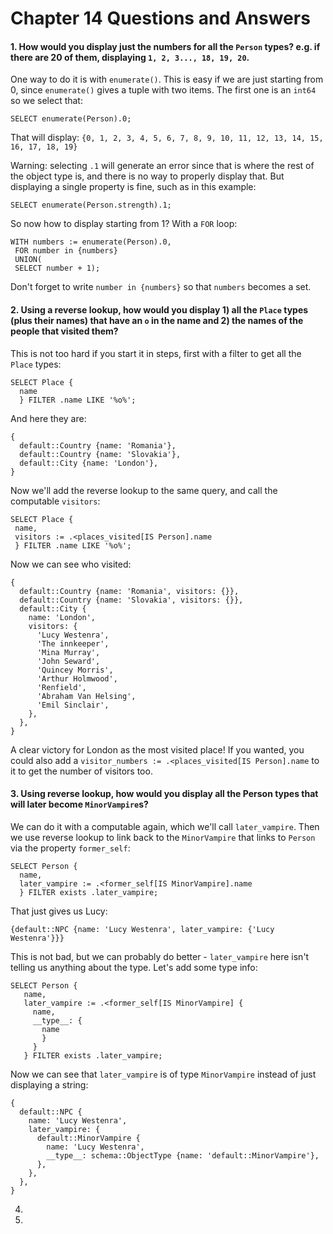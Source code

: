 # Chapter 14 Questions and Answers

#### 1. How would you display just the numbers for all the `Person` types? e.g. if there are 20 of them, displaying `1, 2, 3..., 18, 19, 20`.

One way to do it is with `enumerate()`. This is easy if we are just starting from 0, since `enumerate()` gives a tuple with two items. The first one is an `int64` so we select that:

```
SELECT enumerate(Person).0;
```

That will display: `{0, 1, 2, 3, 4, 5, 6, 7, 8, 9, 10, 11, 12, 13, 14, 15, 16, 17, 18, 19}`

Warning: selecting `.1` will generate an error since that is where the rest of the object type is, and there is no way to properly display that. But displaying a single property is fine, such as in this example:

```
SELECT enumerate(Person.strength).1;
```

So now how to display starting from 1? With a `FOR` loop:

```
WITH numbers := enumerate(Person).0,
 FOR number in {numbers}
 UNION(
 SELECT number + 1);
```

Don't forget to write `number in {numbers}` so that `numbers` becomes a set.

#### 2. Using a reverse lookup, how would you display 1) all the `Place` types (plus their names) that have an `o` in the name and 2) the names of the people that visited them?

This is not too hard if you start it in steps, first with a filter to get all the `Place` types:

```
SELECT Place {
  name
  } FILTER .name LIKE '%o%';
```

And here they are:

```
{
  default::Country {name: 'Romania'},
  default::Country {name: 'Slovakia'},
  default::City {name: 'London'},
}
```

Now we'll add the reverse lookup to the same query, and call the computable `visitors`:

```
SELECT Place {
 name,
 visitors := .<places_visited[IS Person].name
 } FILTER .name LIKE '%o%';
```

Now we can see who visited:

```
{
  default::Country {name: 'Romania', visitors: {}},
  default::Country {name: 'Slovakia', visitors: {}},
  default::City {
    name: 'London',
    visitors: {
      'Lucy Westenra',
      'The innkeeper',
      'Mina Murray',
      'John Seward',
      'Quincey Morris',
      'Arthur Holmwood',
      'Renfield',
      'Abraham Van Helsing',
      'Emil Sinclair',
    },
  },
}
```

A clear victory for London as the most visited place! If you wanted, you could also add a `visitor_numbers := .<places_visited[IS Person].name` to it to get the number of visitors too.

#### 3. Using reverse lookup, how would you display all the Person types that will later become `MinorVampire`s?

We can do it with a computable again, which we'll call `later_vampire`. Then we use reverse lookup to link back to the `MinorVampire` that links to `Person` via the property `former_self`:

```
SELECT Person {
  name,
  later_vampire := .<former_self[IS MinorVampire].name
  } FILTER exists .later_vampire;
```

That just gives us Lucy:

`{default::NPC {name: 'Lucy Westenra', later_vampire: {'Lucy Westenra'}}}`

This is not bad, but we can probably do better - `later_vampire` here isn't telling us anything about the type. Let's add some type info:

```
SELECT Person {
   name,
   later_vampire := .<former_self[IS MinorVampire] {
     name,
     __type__: {
       name
       }
     }
   } FILTER exists .later_vampire;
```

Now we can see that `later_vampire` is of type `MinorVampire` instead of just displaying a string:

```
{
  default::NPC {
    name: 'Lucy Westenra',
    later_vampire: {
      default::MinorVampire {
        name: 'Lucy Westenra',
        __type__: schema::ObjectType {name: 'default::MinorVampire'},
      },
    },
  },
}
```

4.

5.
